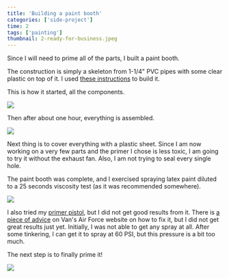 ```yaml
---
title: 'Building a paint booth'
categories: ['side-project']
time: 2
tags: ['painting']
thumbnail: 2-ready-for-business.jpeg
---
```


Since I will need to prime all of the parts, I built a paint booth.

<!-- more -->

The construction is simply a skeleton from 1-1/4" PVC pipes with some clear plastic on top of it. I used [these instructions](https://www.wikihow.com/Create-a-Paint-Booth-in-Your-Garage) to build it.

This is how it started, all the components.

![](0-paint-booth-parts.jpeg)

Then after about one hour, everything is assembled.

![](1-paint-booth-skeleton.jpeg)

Next thing is to cover everything with a plastic sheet. Since I am now working on a very few parts and the primer I chose is less toxic, I am going to try it without the exhaust fan. Also, I am not trying to seal every single hole.

The paint booth was complete, and I exercised spraying latex paint diluted to a 25 seconds viscosity test (as it was recommended somewhere).

![](2-ready-for-business.jpeg)

I also tried my [primer pistol](https://www.aircraft-tool.com/shop/detail.aspx?id=SA-PP01), but I did not get good results from it. There is [a piece of advice](https://vansairforce.net/community/showpost.php?p=1128843&postcount=11) on Van's Air Force website on how to fix it, but I did not get great results just yet. Initially, I was not able to get any spray at all. After some tinkering, I can get it to spray at 60 PSI, but this pressure is a bit too much.

The next step is to finally prime it!

![](3-chemicals-ready.jpeg)

